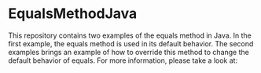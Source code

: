 # EqualsMethodJava
This repository contains two examples of the equals method in Java. In the first example, the equals method is used in its default behavior. The second examples brings an example of how to override this method to change the default behavior of equals. For more information, please take a look at: 
